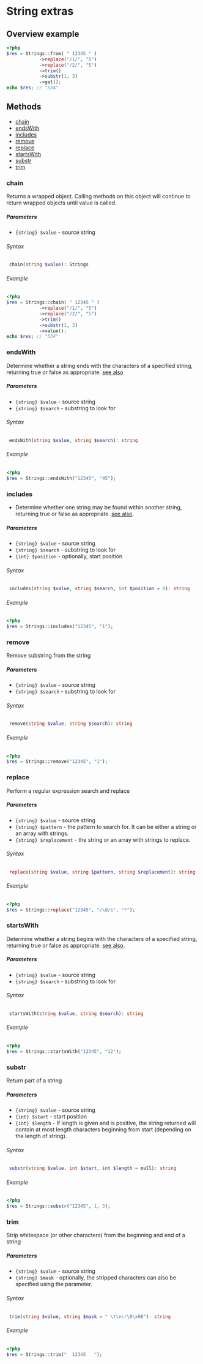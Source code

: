 # String extras

## Overview example

```php
<?php
$res = Strings::from( " 12345 " )
            ->replace("/1/", "5")
            ->replace("/2/", "5")
            ->trim()
            ->substr(1, 3)
            ->get();
echo $res; // "534"
```

## Methods

- [chain](#chain)
- [endsWith](#endsWith)
- [includes](#includes)
- [remove](#remove)
- [replace](#replace)
- [startsWith](#startsWith)
- [substr](#substr)
- [trim](#trim)


### chain
Returns a wrapped object. Calling methods on this object will continue to return wrapped objects until value is called.

##### Parameters
- `{string} $value` - source string

###### Syntax
```php
 chain(string $value): Strings
```

###### Example
```php
<?php
$res = Strings::chain( " 12345 " )
            ->replace("/1/", "5")
            ->replace("/2/", "5")
            ->trim()
            ->substr(1, 3)
            ->value();
echo $res; // "534"
```

### endsWith
Determine whether a string ends with the characters of a specified string, returning true or false as appropriate.
[see also](https://developer.mozilla.org/en-US/docs/Web/JavaScript/Reference/Global_Objects/String/endsWith)

##### Parameters
- `{string} $value` - source string
- `{string} $search` - substring to look for

###### Syntax
```php
 endsWith(string $value, string $search): string
```

###### Example
```php
<?php
$res = Strings::endsWith("12345", "45");
```

### includes
* Determine whether one string may be found within another string, returning true or false as appropriate.
[see also](https://developer.mozilla.org/en-US/docs/Web/JavaScript/Reference/Global_Objects/String/includes).

##### Parameters
- `{string} $value` - source string
- `{string} $search` - substring to look for
- `{int} $position` - optionally, start position

###### Syntax
```php
 includes(string $value, string $search, int $position = 0): string
```

###### Example
```php
<?php
$res = Strings::includes("12345", "1");
```



### remove
Remove substring from the string

##### Parameters
- `{string} $value` - source string
- `{string} $search` - substring to look for

###### Syntax
```php
 remove(string $value, string $search): string
```

###### Example
```php
<?php
$res = Strings::remove("12345", "1");
```

### replace
Perform a regular expression search and replace

##### Parameters
- `{string} $value` - source string
- `{string} $pattern` - the pattern to search for. It can be either a string or an array with strings.
- `{string} $replacement` - the string or an array with strings to replace.

###### Syntax
```php
 replace(string $value, string $pattern, string $replacement): string
```

###### Example
```php
<?php
$res = Strings::replace("12345", "/\d/s", "*");
```


### startsWith
Determine whether a string begins with the characters of a specified string, returning true or false as appropriate.
[see also](https://developer.mozilla.org/en-US/docs/Web/JavaScript/Reference/Global_Objects/String/startsWith).

##### Parameters
- `{string} $value` - source string
- `{string} $search` - substring to look for

###### Syntax
```php
 startsWith(string $value, string $search): string
```

###### Example
```php
<?php
$res = Strings::startsWith("12345", "12");
```


### substr
Return part of a string

##### Parameters
- `{string} $value` - source string
- `{int} $start` - start position
- `{int} $length` - If length is given and is positive, the string returned will contain at most length characters beginning from start (depending on the length of string).

###### Syntax
```php
 substr(string $value, int $start, int $length = null): string
```

###### Example
```php
<?php
$res = Strings::substr("12345", 1, 3);
```


### trim
Strip whitespace (or other characters) from the beginning and end of a string

##### Parameters
- `{string} $value` - source string
- `{string} $mask` - optionally, the stripped characters can also be specified using the  parameter.

###### Syntax
```php
 trim(string $value, string $mask = " \t\n\r\0\x0B"): string
```

###### Example
```php
<?php
$res = Strings::trim("  12345   ");
```






